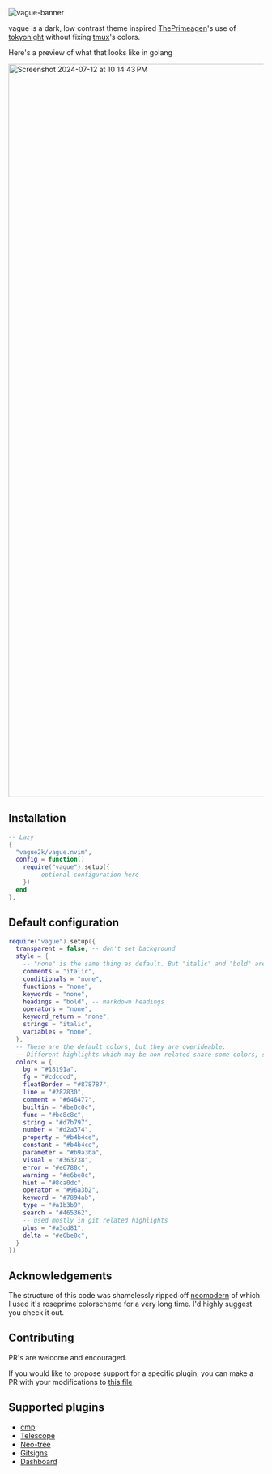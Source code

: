 ![vague-banner](https://github.com/user-attachments/assets/788de8f0-a397-448b-bdf3-4881e2f5e979)

vague is a dark, low contrast theme inspired [ThePrimeagen](https://github.com/ThePrimeagen)'s use of [tokyonight](https://github.com/folke/tokyonight.nvim) without fixing [tmux](https://github.com/tmux/tmux)'s colors.

Here's a preview of what that looks like in golang

<img width="1446" alt="Screenshot 2024-07-12 at 10 14 43 PM" src="https://github.com/user-attachments/assets/a9c9894c-f83c-4f4f-a65c-55e257692c5a">

## Installation

```lua
-- Lazy
{
  "vague2k/vague.nvim",
  config = function()
    require("vague").setup({
      -- optional configuration here
    })
  end
},
```

## Default configuration

```lua
require("vague").setup({
  transparent = false, -- don't set background
  style = {
    -- "none" is the same thing as default. But "italic" and "bold" are also valid options
    comments = "italic",
    conditionals = "none",
    functions = "none",
    keywords = "none",
    headings = "bold", -- markdown headings
    operators = "none",
    keyword_return = "none",
    strings = "italic",
    variables = "none",
  },
  -- These are the default colors, but they are overideable.
  -- Different highlights which may be non related share some colors, so expirement.
  colors = {
    bg = "#18191a",
    fg = "#cdcdcd",
    floatBorder = "#878787",
    line = "#282830",
    comment = "#646477",
    builtin = "#be8c8c",
    func = "#be8c8c",
    string = "#d7b797",
    number = "#d2a374",
    property = "#b4b4ce",
    constant = "#b4b4ce",
    parameter = "#b9a3ba",
    visual = "#363738",
    error = "#e6788c",
    warning = "#e6be8c",
    hint = "#8ca0dc",
    operator = "#96a3b2",
    keyword = "#7894ab",
    type = "#a1b3b9",
    search = "#465362",
    -- used mostly in git related highlights
    plus = "#a3cd81",
    delta = "#e6be8c",
  }
})
```

## Acknowledgements

The structure of this code was shamelessly ripped off [neomodern](https://github.com/cdmill/neomodern.nvim) of which I used it's roseprime colorscheme for a very long time. I'd highly suggest you check it out.

## Contributing

PR's are welcome and encouraged.

If you would like to propose support for a specific plugin, you can make a PR with your modifications to [this file](https://github.com/vague2k/vague.nvim/blob/main/lua/vague/highlights.lua)

## Supported plugins

- [cmp](https://github.com/hrsh7th/nvim-cmp)
- [Telescope](https://github.com/nvim-telescope/telescope.nvim)
- [Neo-tree](https://github.com/nvim-neo-tree/neo-tree.nvim)
- [Gitsigns](https://github.com/lewis6991/gitsigns.nvim)
- [Dashboard](https://github.com/nvimdev/dashboard-nvim)
